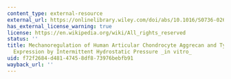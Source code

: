 ```yaml
---
content_type: external-resource
external_url: https://onlinelibrary.wiley.com/doi/abs/10.1016/S0736-0266%2802%2900091-8
has_external_license_warning: true
license: https://en.wikipedia.org/wiki/All_rights_reserved
status: ''
title: Mechanoregulation of Human Articular Chondrocyte Aggrecan and Type II Collagen
  Expression by Intermittent Hydrostatic Pressure _in vitro_
uid: f72f2684-d481-4745-8df8-73976bebfb91
wayback_url: ''
---
```

